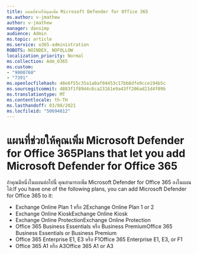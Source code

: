 ```yaml
---
title: แผนที่ช่วยให้คุณเพิ่ม Microsoft Defender for Office 365
ms.author: v-jmathew
author: v-jmathew
manager: dansimp
audience: Admin
ms.topic: article
ms.service: o365-administration
ROBOTS: NOINDEX, NOFOLLOW
localization_priority: Normal
ms.collection: Adm_O365
ms.custom:
- "9000760"
- "7391"
ms.openlocfilehash: 48e6f55c35a1a0af04453c17bb8dfe9cce194b5c
ms.sourcegitcommit: 4883f1f89d4c6ca23161e9a43ff206ad21d4f09b
ms.translationtype: MT
ms.contentlocale: th-TH
ms.lasthandoff: 03/08/2021
ms.locfileid: "50694812"
---
```

# <a name="plans-that-let-you-add-microsoft-defender-for-office-365"></a><span data-ttu-id="8600c-102">แผนที่ช่วยให้คุณเพิ่ม Microsoft Defender for Office 365</span><span class="sxs-lookup"><span data-stu-id="8600c-102">Plans that let you add Microsoft Defender for Office 365</span></span>

<span data-ttu-id="8600c-103">ถ้าคุณมีหนึ่งในแผนต่อไปนี้ คุณสามารถเพิ่ม Microsoft Defender for Office 365 ลงในแผนได้:</span><span class="sxs-lookup"><span data-stu-id="8600c-103">If you have one of the following plans, you can add Microsoft Defender for Office 365 to it:</span></span>

- <span data-ttu-id="8600c-104">Exchange Online Plan 1 หรือ 2</span><span class="sxs-lookup"><span data-stu-id="8600c-104">Exchange Online Plan 1 or 2</span></span>
- <span data-ttu-id="8600c-105">Exchange Online Kiosk</span><span class="sxs-lookup"><span data-stu-id="8600c-105">Exchange Online Kiosk</span></span>
- <span data-ttu-id="8600c-106">Exchange Online Protection</span><span class="sxs-lookup"><span data-stu-id="8600c-106">Exchange Online Protection</span></span>
- <span data-ttu-id="8600c-107">Office 365 Business Essentials หรือ Business Premium</span><span class="sxs-lookup"><span data-stu-id="8600c-107">Office 365 Business Essentials or Business Premium</span></span>
- <span data-ttu-id="8600c-108">Office 365 Enterprise E1, E3 หรือ F1</span><span class="sxs-lookup"><span data-stu-id="8600c-108">Office 365 Enterprise E1, E3, or F1</span></span>
- <span data-ttu-id="8600c-109">Office 365 A1 หรือ A3</span><span class="sxs-lookup"><span data-stu-id="8600c-109">Office 365 A1 or A3</span></span>

